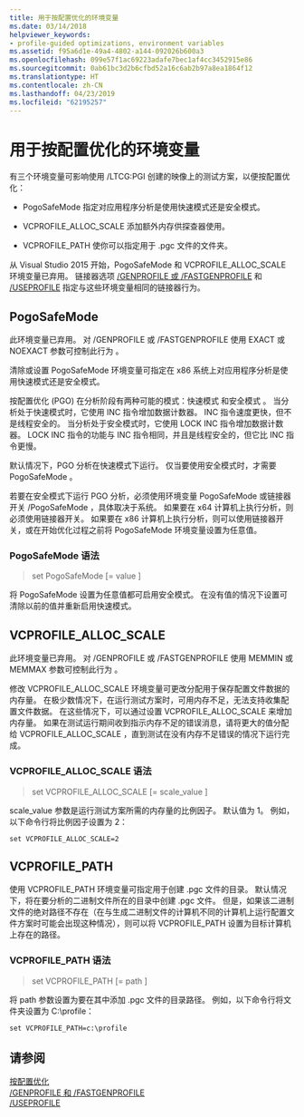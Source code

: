 ```yaml
---
title: 用于按配置优化的环境变量
ms.date: 03/14/2018
helpviewer_keywords:
- profile-guided optimizations, environment variables
ms.assetid: f95a6d1e-49a4-4802-a144-092026b600a3
ms.openlocfilehash: 099e57f1ac69223adafe7bec1af4cc3452915e86
ms.sourcegitcommit: 0ab61bc3d2b6cfbd52a16c6ab2b97a8ea1864f12
ms.translationtype: HT
ms.contentlocale: zh-CN
ms.lasthandoff: 04/23/2019
ms.locfileid: "62195257"
---
```

# <a name="environment-variables-for-profile-guided-optimizations"></a>用于按配置优化的环境变量

有三个环境变量可影响使用 /LTCG:PGI  创建的映像上的测试方案，以便按配置优化：

- PogoSafeMode  指定对应用程序分析是使用快速模式还是安全模式。

- VCPROFILE_ALLOC_SCALE  添加额外内存供探查器使用。

- VCPROFILE_PATH  使你可以指定用于 .pgc 文件的文件夹。

从 Visual Studio 2015 开始，PogoSafeMode 和 VCPROFILE_ALLOC_SCALE 环境变量已弃用。  链接器选项 [/GENPROFILE 或 /FASTGENPROFILE](reference/genprofile-fastgenprofile-generate-profiling-instrumented-build.md) 和 [/USEPROFILE](reference/useprofile.md) 指定与这些环境变量相同的链接器行为。

## <a name="pogosafemode"></a>PogoSafeMode

此环境变量已弃用。 对 /GENPROFILE 或 /FASTGENPROFILE 使用 EXACT 或 NOEXACT 参数可控制此行为     。

清除或设置 PogoSafeMode  环境变量可指定在 x86 系统上对应用程序分析是使用快速模式还是安全模式。

按配置优化 (PGO) 在分析阶段有两种可能的模式：快速模式  和安全模式  。 当分析处于快速模式时，它使用 INC  指令增加数据计数器。 INC  指令速度更快，但不是线程安全的。 当分析处于安全模式时，它使用 LOCK INC  指令增加数据计数器。 LOCK INC  指令的功能与 INC  指令相同，并且是线程安全的，但它比 INC  指令更慢。

默认情况下，PGO 分析在快速模式下运行。 仅当要使用安全模式时，才需要 PogoSafeMode  。

若要在安全模式下运行 PGO 分析，必须使用环境变量 PogoSafeMode  或链接器开关 /PogoSafeMode  ，具体取决于系统。 如果要在 x64 计算机上执行分析，则必须使用链接器开关。 如果要在 x86 计算机上执行分析，则可以使用链接器开关，或在开始优化过程之前将 PogoSafeMode  环境变量设置为任意值。

### <a name="pogosafemode-syntax"></a>PogoSafeMode 语法

> set PogoSafeMode  [=  value  ]

将 PogoSafeMode  设置为任意值都可启用安全模式。 在没有值的情况下设置可清除以前的值并重新启用快速模式。

## <a name="vcprofile_alloc_scale"></a>VCPROFILE_ALLOC_SCALE

此环境变量已弃用。 对 /GENPROFILE 或 /FASTGENPROFILE 使用 MEMMIN 或 MEMMAX 参数可控制此行为     。

修改 VCPROFILE_ALLOC_SCALE  环境变量可更改分配用于保存配置文件数据的内存量。 在极少数情况下，在运行测试方案时，可用内存不足，无法支持收集配置文件数据。 在这些情况下，可以通过设置 VCPROFILE_ALLOC_SCALE  来增加内存量。 如果在测试运行期间收到指示内存不足的错误消息，请将更大的值分配给 VCPROFILE_ALLOC_SCALE  ，直到测试在没有内存不足错误的情况下运行完成。

### <a name="vcprofile_alloc_scale-syntax"></a>VCPROFILE_ALLOC_SCALE 语法

> set VCPROFILE_ALLOC_SCALE  [=  scale_value  ]

scale_value  参数是运行测试方案所需的内存量的比例因子。  默认值为 1。 例如，以下命令行将比例因子设置为 2：

`set VCPROFILE_ALLOC_SCALE=2`

## <a name="vcprofile_path"></a>VCPROFILE_PATH

使用 VCPROFILE_PATH  环境变量可指定用于创建 .pgc 文件的目录。 默认情况下，将在要分析的二进制文件所在的目录中创建 .pgc 文件。 但是，如果该二进制文件的绝对路径不存在（在与生成二进制文件的计算机不同的计算机上运行配置文件方案时可能会出现这种情况），则可以将 VCPROFILE_PATH  设置为目标计算机上存在的路径。

### <a name="vcprofile_path-syntax"></a>VCPROFILE_PATH 语法

> set VCPROFILE_PATH  [=  path  ]

将 path  参数设置为要在其中添加 .pgc 文件的目录路径。 例如，以下命令行将文件夹设置为 C:\profile：

`set VCPROFILE_PATH=c:\profile`

## <a name="see-also"></a>请参阅

[按配置优化](profile-guided-optimizations.md)<br/>
[/GENPROFILE 和 /FASTGENPROFILE](reference/genprofile-fastgenprofile-generate-profiling-instrumented-build.md)<br/>
[/USEPROFILE](reference/useprofile.md)<br/>
